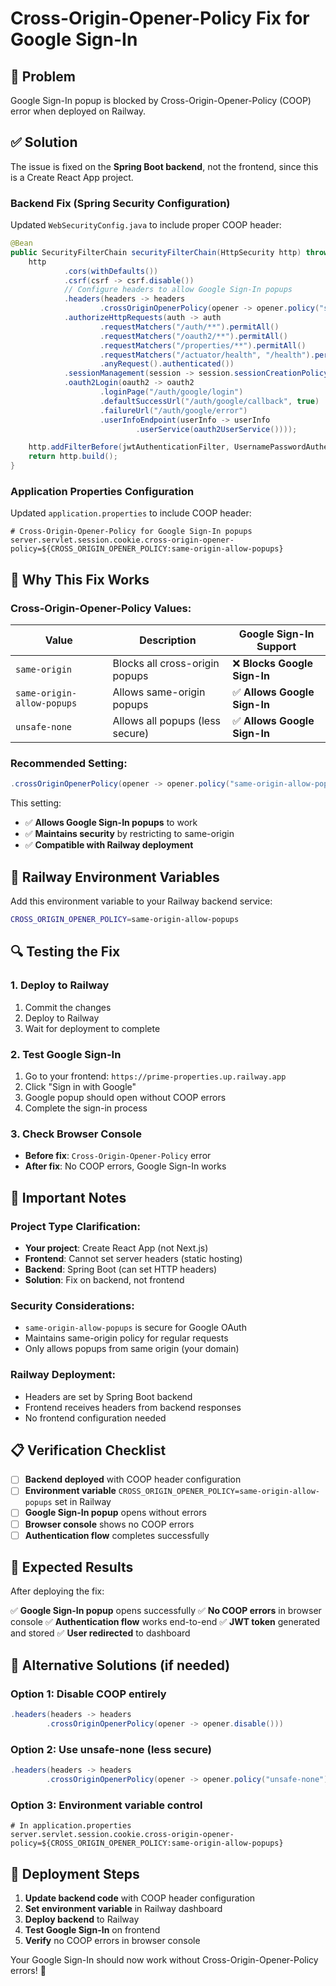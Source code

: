 # Cross-Origin-Opener-Policy Fix for Google Sign-In

## 🚨 **Problem**
Google Sign-In popup is blocked by Cross-Origin-Opener-Policy (COOP) error when deployed on Railway.

## ✅ **Solution**
The issue is fixed on the **Spring Boot backend**, not the frontend, since this is a Create React App project.

### **Backend Fix (Spring Security Configuration)**

Updated `WebSecurityConfig.java` to include proper COOP header:

```java
@Bean
public SecurityFilterChain securityFilterChain(HttpSecurity http) throws Exception {
    http
            .cors(withDefaults())
            .csrf(csrf -> csrf.disable())
            // Configure headers to allow Google Sign-In popups
            .headers(headers -> headers
                    .crossOriginOpenerPolicy(opener -> opener.policy("same-origin-allow-popups")))
            .authorizeHttpRequests(auth -> auth
                    .requestMatchers("/auth/**").permitAll()
                    .requestMatchers("/oauth2/**").permitAll()
                    .requestMatchers("/properties/**").permitAll()
                    .requestMatchers("/actuator/health", "/health").permitAll()
                    .anyRequest().authenticated())
            .sessionManagement(session -> session.sessionCreationPolicy(SessionCreationPolicy.STATELESS))
            .oauth2Login(oauth2 -> oauth2
                    .loginPage("/auth/google/login")
                    .defaultSuccessUrl("/auth/google/callback", true)
                    .failureUrl("/auth/google/error")
                    .userInfoEndpoint(userInfo -> userInfo
                            .userService(oauth2UserService())));

    http.addFilterBefore(jwtAuthenticationFilter, UsernamePasswordAuthenticationFilter.class);
    return http.build();
}
```

### **Application Properties Configuration**

Updated `application.properties` to include COOP header:

```properties
# Cross-Origin-Opener-Policy for Google Sign-In popups
server.servlet.session.cookie.cross-origin-opener-policy=${CROSS_ORIGIN_OPENER_POLICY:same-origin-allow-popups}
```

## 🔧 **Why This Fix Works**

### **Cross-Origin-Opener-Policy Values:**

| Value | Description | Google Sign-In Support |
|-------|-------------|----------------------|
| `same-origin` | Blocks all cross-origin popups | ❌ **Blocks Google Sign-In** |
| `same-origin-allow-popups` | Allows same-origin popups | ✅ **Allows Google Sign-In** |
| `unsafe-none` | Allows all popups (less secure) | ✅ **Allows Google Sign-In** |

### **Recommended Setting:**
```java
.crossOriginOpenerPolicy(opener -> opener.policy("same-origin-allow-popups"))
```

This setting:
- ✅ **Allows Google Sign-In popups** to work
- ✅ **Maintains security** by restricting to same-origin
- ✅ **Compatible with Railway deployment**

## 🚀 **Railway Environment Variables**

Add this environment variable to your Railway backend service:

```bash
CROSS_ORIGIN_OPENER_POLICY=same-origin-allow-popups
```

## 🔍 **Testing the Fix**

### **1. Deploy to Railway**
1. Commit the changes
2. Deploy to Railway
3. Wait for deployment to complete

### **2. Test Google Sign-In**
1. Go to your frontend: `https://prime-properties.up.railway.app`
2. Click "Sign in with Google"
3. Google popup should open without COOP errors
4. Complete the sign-in process

### **3. Check Browser Console**
- **Before fix**: `Cross-Origin-Opener-Policy` error
- **After fix**: No COOP errors, Google Sign-In works

## 🚨 **Important Notes**

### **Project Type Clarification:**
- **Your project**: Create React App (not Next.js)
- **Frontend**: Cannot set server headers (static hosting)
- **Backend**: Spring Boot (can set HTTP headers)
- **Solution**: Fix on backend, not frontend

### **Security Considerations:**
- `same-origin-allow-popups` is secure for Google OAuth
- Maintains same-origin policy for regular requests
- Only allows popups from same origin (your domain)

### **Railway Deployment:**
- Headers are set by Spring Boot backend
- Frontend receives headers from backend responses
- No frontend configuration needed

## 📋 **Verification Checklist**

- [ ] **Backend deployed** with COOP header configuration
- [ ] **Environment variable** `CROSS_ORIGIN_OPENER_POLICY=same-origin-allow-popups` set in Railway
- [ ] **Google Sign-In popup** opens without errors
- [ ] **Browser console** shows no COOP errors
- [ ] **Authentication flow** completes successfully

## 🎯 **Expected Results**

After deploying the fix:

✅ **Google Sign-In popup** opens successfully
✅ **No COOP errors** in browser console
✅ **Authentication flow** works end-to-end
✅ **JWT token** generated and stored
✅ **User redirected** to dashboard

## 🔧 **Alternative Solutions (if needed)**

### **Option 1: Disable COOP entirely**
```java
.headers(headers -> headers
        .crossOriginOpenerPolicy(opener -> opener.disable()))
```

### **Option 2: Use unsafe-none (less secure)**
```java
.headers(headers -> headers
        .crossOriginOpenerPolicy(opener -> opener.policy("unsafe-none")))
```

### **Option 3: Environment variable control**
```properties
# In application.properties
server.servlet.session.cookie.cross-origin-opener-policy=${CROSS_ORIGIN_OPENER_POLICY:same-origin-allow-popups}
```

## 🚀 **Deployment Steps**

1. **Update backend code** with COOP header configuration
2. **Set environment variable** in Railway dashboard
3. **Deploy backend** to Railway
4. **Test Google Sign-In** on frontend
5. **Verify** no COOP errors in browser console

Your Google Sign-In should now work without Cross-Origin-Opener-Policy errors! 🎉
